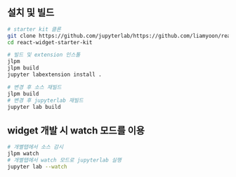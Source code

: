 
## 설치 및 빌드
```bash
# starter kit 클론
git clone https://github.com/jupyterlab/https://github.com/liamyoon/react-widget-starter-kit
cd react-widget-starter-kit

# 빌드 및 extension 인스톨
jlpm
jlpm build
jupyter labextension install .

# 변경 후 소스 재빌드
jlpm build
# 변경 후 jupyterlab 재빌드
jupyter lab build
```

## widget 개발 시 watch 모드를 이용
```bash
# 개별탭에서 소스 감시
jlpm watch
# 개별탭에서 watch 모드로 jupyterlab 실행
jupyter lab --watch
```
